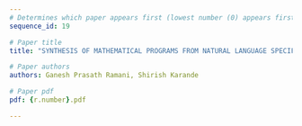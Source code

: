 ```yaml
---
# Determines which paper appears first (lowest number (0) appears first)
sequence_id: 19

# Paper title
title: "SYNTHESIS OF MATHEMATICAL PROGRAMS FROM NATURAL LANGUAGE SPECIFICATIONS"

# Paper authors
authors: Ganesh Prasath Ramani, Shirish Karande 

# Paper pdf
pdf: {r.number}.pdf

---
```


